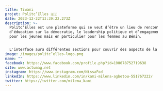 ```yaml
---
title: Tiwani
projet: Politc’Elles 🇧🇯
date: 2023-12-22T13:39:22.273Z
description: >-
  Politc’Elles est une plateforme qui se veut d’être un lieu de rencontre,
  d’éducation sur la démocratie, le leadership politique et d’engagement civique
  pour les jeunes mais en particulier pour les femmes au Bénin.


  L'interface aura différentes sections pour couvrir des aspects de la vie publique tels que pour pouvoir assister efficacement leur cible:  l'éducation, la gouvernance, l'analyse politique, le Mentorat et le Partenariat. 
image: /images/politc’elles-logo.png
name: ""
facebook: https://www.facebook.com/profile.php?id=100078752719638
site: www.actumag.net
instagram: https://www.instagram.com/NissaPad
linkedIn: https://www.linkedin.com/in/kami-milena-agbetou-551767222/
twitter: https://twitter.com/milena_kami
---
```

